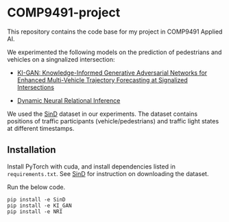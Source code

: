 # COMP9491-project

This repository contains the code base for my project in COMP9491 Applied AI.

We experimented the following models on the prediction of pedestrians and vehicles on a singnalized intersection:

- [KI-GAN: Knowledge-Informed Generative Adversarial Networks for Enhanced Multi-Vehicle Trajectory Forecasting at Signalized Intersections](https://github.com/ChuhengWei/KI_GAN)

- [Dynamic Neural Relational Inference](https://github.com/cgraber/cvpr_dNRI)

We used the [SinD](https://github.com/SOTIF-AVLab/SinD) dataset in our experiments. The dataset contains positions of traffic participants (vehicle/pedestrians) and traffic light states at different timestamps.

## Installation

Install PyTorch with cuda, and install dependencies listed in `requirements.txt`. See [SinD](SinD) for instruction on downloading the dataset.

Run the below code.

```
pip install -e SinD
pip install -e KI_GAN
pip install -e NRI
```
